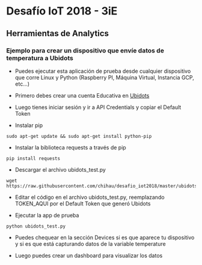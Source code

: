 # Desafío IoT 2018 - 3iE

## Herramientas de Analytics

### Ejemplo para crear un dispositivo que envíe datos de temperatura a Ubidots

* Puedes ejecutar esta aplicación de prueba desde cualquier dispositivo que corre Linux y Python (Raspberry PI, Máquina Virtual, Instancia GCP, etc...)

* Primero debes crear una cuenta Educativa en [Ubidots](https://app.ubidots.com/accounts/signup/)

* Luego tienes iniciar sesión y ir a API Credentials y copiar el Default Token

* Instalar pip
```
sudo apt-get update && sudo apt-get install python-pip
```

* Instalar la biblioteca requests a través de pip
```
pip install requests
```

* Descargar el archivo ubidots_test.py
```
wget https://raw.githubusercontent.com/chihau/desafio_iot2018/master/ubidots/ubidots_test.py
```

* Editar el código en el archivo ubidots_test.py, reemplazando TOKEN_AQUI por el Default Token que generó Ubidots

* Ejecutar la app de prueba
```
python ubidots_test.py
```

* Puedes chequear en la sección Devices si es que aparece tu dispositivo y si es que está capturando datos de la variable temperature

* Luego puedes crear un dashboard para visualizar los datos
